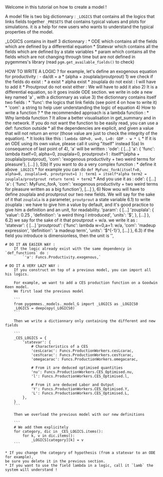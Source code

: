 Welcome in this tutorial on how to create a model !

A model file is two big dictionnary :
    `_LOGICS` that contains all the logics that links fields together
    `_PRESETS` that contains typical values and plots for simulations. it
is a help for new users who wants to understand the typical properties of the model.

_LOGICS contains in itself 3 dictionnary :
    * ODE which contains all the fields which are defined by a differential equation
    * Statevar which contains all the fields which are defined by a state variables
    * param which contains all the fields which are not changing through time but are
 not defined in pygemmes's library (read `pgm.get_available_fields()` to check)

HOW TO WRITE A LOGIC ?
    for example, let's define an exogenous equation for productivity :
        - da/dt = a * (alpha + zouplala/proutprout)
    1) we check if the fields do exist :
        * a exist
        * alpha exist
        * zouplala do not exist : I will have to add it
        * Proutprout do not exist either : We will have to add it also
    2) It is a differential equation, so it goes inside ODE section.
        we write in ode a new key named 'a' , with a dictionnary as value
    3) the dictionnary contains itself two fields :
        * 'func': the logics that link fields (see point 4 on how to write it)
        * 'com': a string to help user understanding the logic of equation
    4) How to write a function ?
        * the recommended approach is a lambda function :
            * Why lambda function ? It allow a better visualisation in get_summary and in the network.
   If you do not want the function to be easily read, you can use a def: function outside
            * all the dependencies are explicit, and given a value that will not return an error (those value are just to check the integrity of the equation).
            * It looks like this : `lambda GDP=0, w=0, L=0: GDP - w * L`
            * If it is an ODE using its own value, please call it using "itself" instead
    5)a) In consequence of last point of 4), 'a' will be written :
           'ode': {
               [...]
               'a': { 'func': lambda itself=0, alpha=0, zouplala=0, proutprout=1 : itself*(alpha + zouplala/proutprout),
                           'com': 'exogenous productivity + two weird terms for pleasure'},
                [...]
                },
    5)b) If you want to do a very complex function :
        * define it above `_LOGICS`
        * for example you can do
        ``` def MyFunc_forA(itself=0, alpha=0, zouplala=0, proutprout=1 ):
                term1 = itself*alpha
                term2 = zouplala/proutprout
            return term1 + term2
        ```
        * And you use it as  :
            ode': {
               [...]
               'a': { 'func': MyFunc_forA,
                     'com': 'exogenous productivity + two weird terms for pleasure written as a big function'},
                [...]
                },
    6) Now wou will have to define zouplala and proutprout our two new fields.
        We will say for the sake of it that `zouplala` is a parameter, `proutprout` a state variable
        6.1) to write zouplala : we have to give him a value by default, and it's good practice to give
him a definition and an unit, for readability.
            'param': {
                [...]
                'zouplala': { 'value': 0.25 ,
                              'definition': 'a weird thing I introduced',
                              'units': '$',
                             },
                [...]
            },
        6.2) we say for the sake of it that proutprout = w/a. we write it as :
            'statevar': {
                [...]
                'proutprout': {'func': lambda w=0,a=1: w/a,
                               'com': 'madeup expression',
                               'definition': 'a madeup term',
                               'units': '$^{-1}'},
                [...]
            },
        6.3) if the field you introduce is dimensionless, then the unit is '',

    # DO IT AN EASIER WAY :
        If the logic already exist with the same dependency in `def_functions` do :
            `'a': Funcs.Productivity.exogenous,`

    # DO IT A VERY LAZY WAY :
        If you construct on top of a previous model, you can import all his logics.

        For example, we want to add a CES production function on a Goodwin Keen model.
        We first load the previous model

        ```
        from pygemmes._models._model_G import _LOGICS as _LOGICS0
        _LOGICS = deepcopy(_LOGICS0)
        ```

        Then we write a dictionnary only containing the different and new fields

        ```
        _CES_LOGICS = {
            'statevar': {
                # Characteristics of a CES
                'cesLcarac': Funcs.ProductionWorkers.cesLcarac,
                'cesYcarac': Funcs.ProductionWorkers.cesYcarac,
                'omegacarac': Funcs.ProductionWorkers.omegacarac,

                # From it are deduced optimised quantities
                'nu': Funcs.ProductionWorkers.CES_Optimised.nu,
                'l': Funcs.ProductionWorkers.CES_Optimised.l,

                # From it are deduced Labor and Output
                'Y': Funcs.ProductionWorkers.CES_Optimised.Y,
                'L': Funcs.ProductionWorkers.CES_Optimised.L,
            },
        }
        ```

        Then we overload the previous model with our new definitions

        ```
        # We add them explicitely
        for category, dic in _CES_LOGICS.items():
            for k, v in dic.items():
                _LOGICS[category][k] = v
        ```

    * If you change the category of hypothesis (from a statevar to an ODE for example),
    be sure you delete it in the previous section.
    * If you want to use the field lambda in a logic, call it `lamb` the system will understand !
